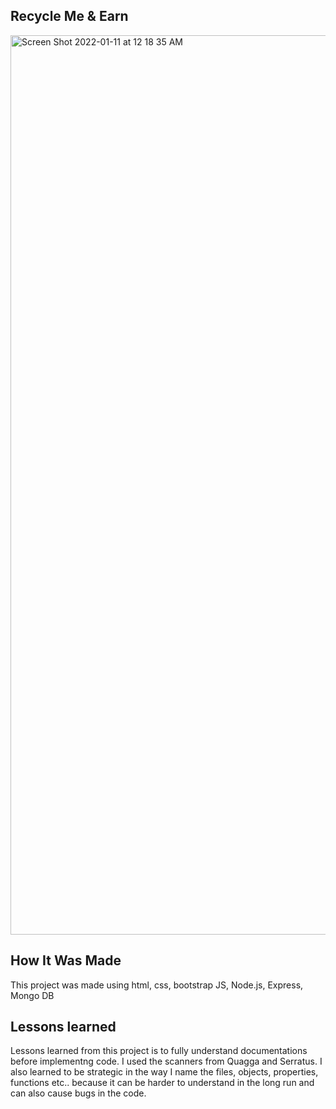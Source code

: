 ## Recycle Me & Earn
<img width="1439" alt="Screen Shot 2022-01-11 at 12 18 35 AM" src="https://user-images.githubusercontent.com/78456343/148886493-8c3e3a0a-a133-4b87-b466-244326d919ec.png">


## How It Was Made
This project was made using html, css, bootstrap JS, Node.js, Express, Mongo DB

## Lessons learned 
Lessons learned from this project is to fully understand documentations before implementng code. I used the scanners from Quagga and Serratus. 
I also learned to be strategic in the way I name the files, objects, properties, functions etc.. because it can be harder to understand in the long run and can also cause bugs in the code. 
